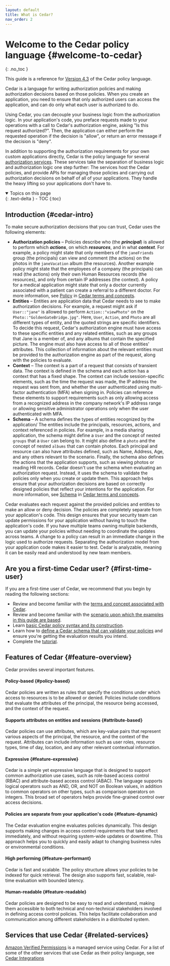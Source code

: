 ```yaml
---
layout: default
title: What is Cedar?
nav_order: 2
---
```


# Welcome to the Cedar policy language {#welcome-to-cedar}
{: .no_toc }

This guide is a reference for [Version 4.3](other/doc-history.html) of the Cedar policy language.

Cedar is a language for writing authorization policies and making authorization decisions based on those policies. When you create an application, you need to ensure that only authorized users can access the application, and can do only what each user is authorized to do.

Using Cedar, you can decouple your business logic from the authorization logic. In your application's code, you preface requests made to your operations with a call to Cedar's authorization engine, asking "Is this request authorized?". Then, the application can either perform the requested operation if the decision is "allow", or return an error message if the decision is "deny".

In addition to supporting the authorization requirements for your own custom applications directly, Cedar is the policy language for several [authorization services](#related-services). These services take the separation of business logic and authorization logic one step further: The services host the Cedar policies, and provide APIs for managing those policies and carrying out authorization decisions on behalf of all of your applications. They handle the heavy lifting so your applications don't have to.

<details open markdown="block">
  <summary>
    Topics on this page
  </summary>
  {: .text-delta }
- TOC
{:toc}
</details>

## Introduction {#cedar-intro}

To make secure authorization decisions that you can trust, Cedar uses the following elements:

+ **Authorization policies** – Policies describe who \(the ***principal***\) is allowed to perform which ***actions***, on which ***resources***, and in what ***context***. For example, a policy might state that only members of the `janeFriends` group \(the principals\) can view and comment \(the actions\) on the photos in the `janeVacation` album \(the resources\). Another example policy might state that the employees of a company \(the principals\) can read \(the actions\) only their own Human Resources records \(the resources\), and only from certain IP addresses \(the context\). A policy for a medical application might state that only a doctor currently associated with a patient can create a referral to a different doctor. For more information, see [Policy](overview/terminology.html#term-policy) in [Cedar terms and concepts](overview/terminology.html).
+ **Entities** – Entities are application data that Cedar needs to see to make authorization decisions. For example, a request might ask if `User::"jane"` is allowed to perform `Action::"viewPhoto"` on the `Photo::"GoldenGateBridge.jpg"`. Here, `User`, `Action`, and `Photo` are all different types of entity, and the quoted strings are specific identifiers. To decide this request, Cedar's authorization engine must have access to these specific entities and any related entities, such as any groups that Jane is a member of, and any albums that contain the specified picture. The engine must also have access to all of those entities' attributes. This collection of information about the relevant entities must be provided to the authorization engine as part of the request, along with the policies to evaluate.
+ **Context** – The context is a part of a request that consists of transient data. The context is defined in the schema and each action has a context that has a fixed shape. The context can include session-specific elements, such as the time the request was made, the IP address the request was sent from, and whether the user authenticated using multi-factor authentication \(MFA\) when signing in. Policies can reference these elements to support requirements such as only allowing access from a recognized address in the company network's IP address range or allowing sensitive administrator operations only when the user authenticated with MFA.
+ **Schema** – A schema defines the types of entities recognized by the application/ The entities include the principals, resources, actions, and context referenced in policies. For example, in a media sharing application, the schema might define a `User` and the concept of nested `groups` that a `User` can belong to. It might also define a `photo` and the concept of nested `albums` that can contain photos. Each principal and resource can also have attributes defined, such as Name, Address, Age, and any others relevant to the scenario. Finally, the schema also defines the actions that the application supports, such as viewing photos or reading HR records. Cedar doesn't use the schema when evaluating an authorization request. Instead, it uses the schema to validate the policies only when you create or update them. This approach helps ensure that your authorization decisions are based on correctly designed policies that reflect your intentions for the application. For more information, see [Schema](overview/terminology.html#term-schema) in [Cedar terms and concepts](overview/terminology.html).

Cedar evaluates each request against the provided policies and entities to make an allow or deny decision. The policies are completely separate from your application's code. This design ensures that your security team can update permissions for your application without having to touch the application's code. If you have multiple teams owning multiple backends, you can update your policies without needing to coordinate the updates across teams. A change to a policy can result in an immediate change in the logic used to authorize requests. Separating the authorization model from your application code makes it easier to test. Cedar is analyzable, meaning it can be easily read and understood by new team members. 

## Are you a first-time Cedar user? {#first-time-user}

If you are a first-time user of Cedar, we recommend that you begin by reading the following sections:

+ Review and become familiar with the [terms and concept associated with Cedar](overview/terminology.html).
+ Review and become familiar with the [scenario upon which the examples in this guide are based](overview/scenario.html).
+ Learn [basic Cedar policy syntax and its construction](policies/syntax-policy.html).
+ Learn how to [define a Cedar schema that can validate your policies](schema/schema.html) and ensure you're getting the evaluation results you intend.
+ Complete the [tutorial](https://www.cedarpolicy.com/en/tutorial).

## Features of Cedar {#feature-overview}

Cedar provides several important features.

#### Policy-based {#policy-based}

Cedar policies are written as rules that specify the conditions under which access to resources is to be allowed or denied. Policies include conditions that evaluate the attributes of the principal, the resource being accessed, and the context of the request.

#### Supports attributes on entities and sessions  {#attribute-based}

Cedar policies can use attributes, which are key-value pairs that represent various aspects of the principal, the resource, and the context of the request. Attributes can include information such as user roles, resource types, time of day, location, and any other relevant contextual information.

#### Expressive {#feature-expressive}

Cedar is a simple yet expressive language that is designed to support common authorization use cases, such as role-based access control \(RBAC\) and attribute-based access control \(ABAC\). The language supports logical operators such as AND, OR, and NOT on Boolean values, in addition to common operators on other types, such as comparison operators on integers. This broad set of operators helps provide fine-grained control over access decisions.

#### Policies are separate from your application's code {#feature-dynamic}

The Cedar evaluation engine evaluates policies dynamically. This design supports making changes in access control requirements that take effect immediately, and without requiring system-wide updates or downtime. This approach helps you to quickly and easily adapt to changing business rules or environmental conditions.

#### High performing {#feature-performant}

Cedar is fast and scalable. The policy structure allows your policies to be indexed for quick retrieval. The design also supports fast, scalable, real-time evaluation with bounded latency.

#### Human-readable {#feature-readable}

Cedar policies are designed to be easy to read and understand, making them accessible to both technical and non-technical stakeholders involved in defining access control policies. This helps facilitate collaboration and communication among different stakeholders in a distributed system.

## Services that use Cedar {#related-services}

[Amazon Verified Permissions](https://aws.amazon.com/verified-permissions/) is a managed service using Cedar. For a list of some of the other services that use Cedar as their policy language, see [Cedar Integrations](https://www.cedarpolicy.com/en/integrations)
